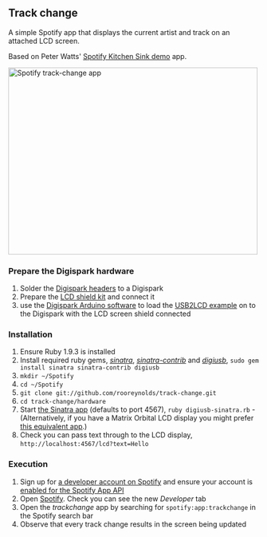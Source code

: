 ## Track change

A simple Spotify app that displays the current artist and track on an attached LCD screen.

Based on Peter Watts' [Spotify Kitchen Sink demo](https://github.com/ptrwtts/kitchensink) app.

<a href="http://www.flickr.com/photos/rooreynolds/8524941840/" title="Spotify track-change app by Roo Reynolds"><img src="http://farm9.staticflickr.com/8228/8524941840_fa5aa354fd.jpg" width="500" height="375" alt="Spotify track-change app"></a>

### Prepare the Digispark hardware

1. Solder the [Digispark headers](http://digistump.com/wiki/digispark/tutorials/headers) to a Digispark
2. Prepare the [LCD shield kit](http://digistump.com/wiki/digispark/tutorials/lcd) and connect it
3. use the [Digispark Arduino software](http://digistump.com/wiki/digispark/tutorials/connecting) to load the [USB2LCD example](http://digistump.com/wiki/digispark/tutorials/usb2lcd) on to the Digispark with the LCD screen shield connected

### Installation

1. Ensure Ruby 1.9.3 is installed
2. Install required ruby gems, *[sinatra](http://www.sinatrarb.com)*, *[sinatra-contrib](http://www.sinatrarb.com/contrib)* and *[digiusb](http://rubygems.org/gems/digiusb)*, `sudo gem install sinatra sinatra-contrib digiusb`
3. `mkdir ~/Spotify`
4. `cd ~/Spotify`
5. `git clone git://github.com/rooreynolds/track-change.git`
6. `cd track-change/hardware`
7. Start [the Sinatra app](https://github.com/rooreynolds/track-change/blob/master/hardware/digiusb-sinatra.rb) (defaults to port 4567), `ruby digiusb-sinatra.rb` - (Alternatively, if you have a Matrix Orbital LCD display you might prefer [this equivalent app](https://github.com/rooreynolds/matrixorbital_lcd/).)
8. Check you can pass text through to the LCD display, `http://localhost:4567/lcd?text=Hello`

### Execution

1. Sign up for [a developer account on Spotify](http://developer.spotify.com/en/spotify-apps-api/developer-signup/) and ensure your account is [enabled for the Spotify App API](http://developer.spotify.com/technologies/apps/#developer-account)
2. Open [Spotify](https://www.spotify.com/). Check you can see the new *Developer* tab
3. Open the *trackchange* app by searching for `spotify:app:trackchange` in the Spotify search bar
4. Observe that every track change results in the screen being updated
